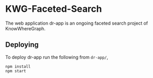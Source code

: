 # KWG-Faceted-Search

The web application dr-app is an ongoing faceted search project of KnowWhereGraph.

## Deploying

To deploy dr-app run the following from `dr-app/`,

```
npm install
npm start
```